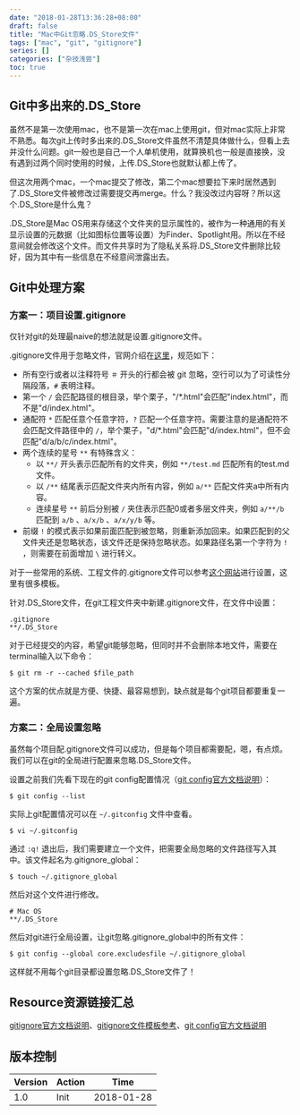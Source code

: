 ```yaml
---
date: "2018-01-28T13:36:28+08:00"
draft: false
title: "Mac中Git忽略.DS_Store文件"
tags: ["mac", "git", "gitignore"]
series: []
categories: ["杂技浅尝"]
toc: true
---
```




## Git中多出来的.DS_Store

虽然不是第一次使用mac，也不是第一次在mac上使用git，但对mac实际上非常不熟悉。每次git上传时多出来的.DS_Store文件虽然不清楚具体做什么，但看上去并没什么问题。git一般也是自己一个人单机使用，就算换机也一般是直接换，没有遇到过两个同时使用的时候，上传.DS_Store也就默认都上传了。

但这次用两个mac，一个mac提交了修改，第二个mac想要拉下来时居然遇到了.DS_Store文件被修改过需要提交再merge。什么？我没改过内容呀？所以这个.DS_Store是什么鬼？

.DS_Store是Mac OS用来存储这个文件夹的显示属性的，被作为一种通用的有关显示设置的元数据（比如图标位置等设置）为Finder、Spotlight用。所以在不经意间就会修改这个文件。而文件共享时为了隐私关系将.DS_Store文件删除比较好，因为其中有一些信息在不经意间泄露出去。

## Git中处理方案

### 方案一：项目设置.gitignore

仅针对git的处理最naive的想法就是设置.gitignore文件。

.gitignore文件用于忽略文件，官网介绍在[这里](https://git-scm.com/docs/gitignore)，规范如下：

* 所有空行或者以注释符号 `＃` 开头的行都会被 git 忽略，空行可以为了可读性分隔段落，`#` 表明注释。
* 第一个 `/` 会匹配路径的根目录，举个栗子，"/*.html"会匹配"index.html"，而不是"d/index.html"。
* 通配符 `*` 匹配任意个任意字符，`?` 匹配一个任意字符。需要注意的是通配符不会匹配文件路径中的 `/`，举个栗子，"d/*.html"会匹配"d/index.html"，但不会匹配"d/a/b/c/index.html"。
* 两个连续的星号 `**` 有特殊含义：
  * 以 `**/` 开头表示匹配所有的文件夹，例如 `**/test.md` 匹配所有的test.md文件。
  * 以 `/**` 结尾表示匹配文件夹内所有内容，例如 `a/**` 匹配文件夹a中所有内容。
  * 连续星号 `**` 前后分别被 `/` 夹住表示匹配0或者多层文件夹，例如 `a/**/b` 匹配到 `a/b` 、`a/x/b` 、`a/x/y/b` 等。
* 前缀 `!` 的模式表示如果前面匹配到被忽略，则重新添加回来。如果匹配到的父文件夹还是忽略状态，该文件还是保持忽略状态。如果路径名第一个字符为 `!` ，则需要在前面增加 `\` 进行转义。

对于一些常用的系统、工程文件的.gitignore文件可以参考[这个网站](https://www.gitignore.io/)进行设置，这里有很多模板。

针对.DS_Store文件，在git工程文件夹中新建.gitignore文件，在文件中设置：

```
.gitignore
**/.DS_Store
```

对于已经提交的内容，希望git能够忽略，但同时并不会删除本地文件，需要在terminal输入以下命令：

```Shell
$ git rm -r --cached $file_path
```

这个方案的优点就是方便、快捷、最容易想到，缺点就是每个git项目都要重复一遍。

### 方案二：全局设置忽略

虽然每个项目配.gitignore文件可以成功，但是每个项目都需要配，嗯，有点烦。我们可以在git的全局进行配置来忽略.DS_Store文件。

设置之前我们先看下现在的git config配置情况（[git config官方文档说明](https://git-scm.com/docs/git-config)）：

```shell
$ git config --list
```

实际上git配置情况可以在 `~/.gitconfig` 文件中查看。

```shell
$ vi ~/.gitconfig
```

通过 `:q!` 退出后，我们需要建立一个文件，把需要全局忽略的文件路径写入其中。该文件起名为.gitignore_global：

```shell
$ touch ~/.gitignore_global
```

然后对这个文件进行修改。

```
# Mac OS
**/.DS_Store
```

然后对git进行全局设置，让git忽略.gitignore_global中的所有文件：

```shell
$ git config --global core.excludesfile ~/.gitignore_global
```

这样就不用每个git目录都设置忽略.DS_Store文件了！

## Resource资源链接汇总

[gitignore官方文档说明](https://git-scm.com/docs/gitignore)、[gitignore文件模板参考](https://www.gitignore.io/)、[git config官方文档说明](https://git-scm.com/docs/git-config)


## 版本控制

| Version | Action | Time       |
| ------- | ------ | ---------- |
| 1.0     | Init   | 2018-01-28 |